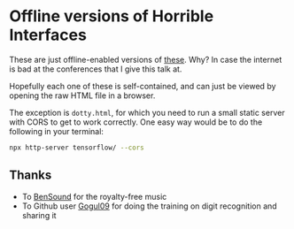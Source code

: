 # Offline versions of Horrible Interfaces

These are just offline-enabled versions of [these](https://codepen.io/collection/nvmBQV/). Why? In case the internet is bad at the conferences that I give this talk at.

Hopefully each one of these is self-contained, and can just be viewed by opening the raw HTML file in a browser.

The exception is `dotty.html`, for which you need to run a small static server with CORS to get to work correctly. One easy way would be to do the following in your terminal:

```sh
npx http-server tensorflow/ --cors
```

## Thanks
* To [BenSound](http://www.bensound.com/royalty-free-music) for the royalty-free music
* To Github user [Gogul09](https://github.com/gogul09) for doing the training on digit recognition and sharing it